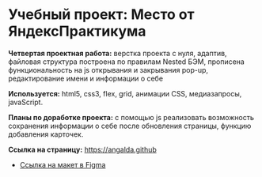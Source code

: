 # Учебный проект: Место от ЯндексПрактикума

**Четвертая проектная работа:** верстка проекта с нуля, адаптив, файловая структура построена по правилам Nested БЭМ, прописена функциональность на js открывания и закрывания pop-up, редактирование имени и информации о себе

**Используется:** html5, css3, flex, grid, анимации CSS, медиазапросы, javaScript. 

**Планы по доработке проекта:**  с помощью js реализовать возможность сохранения информации о себе после обновления страницы, функцию добавления карточек.

**Cсылка на страницу:**  https://angalda.github

* [Ссылка на макет в Figma](https://www.figma.com/file/2cn9N9jSkmxD84oJik7xL7/JavaScript.-Sprint-4?node-id=0%3A1)

